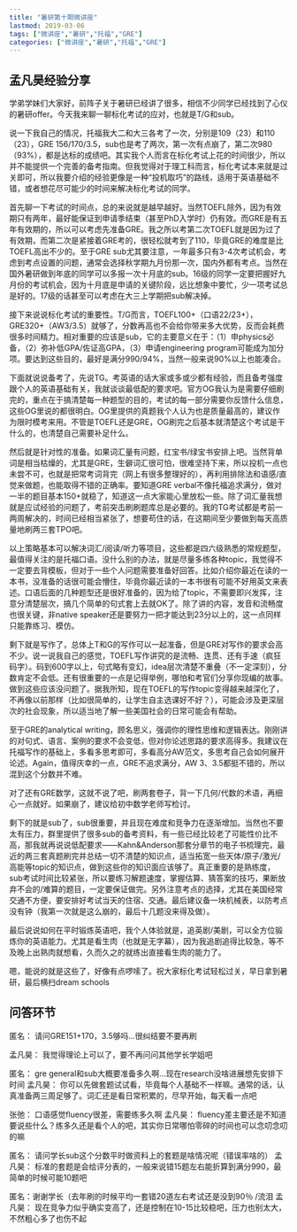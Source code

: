 ```yaml
---
title: "暑研第十期微讲座"
lastmod: 2019-03-06
tags: ["微讲座","暑研","托福","GRE"]
categories: ["微讲座","暑研","托福","GRE"]
---
```


## 孟凡昊经验分享

学弟学妹们大家好，前阵子关于暑研已经讲了很多，相信不少同学已经找到了心仪的暑研offer。今天我来聊一聊标化考试的应对，也就是T/G和sub。

 

说一下我自己的情况，托福我大二和大三各考了一次，分别是109（23）和110（23），GRE 156/170/3.5，sub也是考了两次，第一次有点崩了，第二次980（93%），都是达标的成绩吧。其实我个人而言在标化考试上花的时间很少，所以并不能提供一个完善的备考指南。但我觉得对于理工科而言，标化考试本来就是过关即可，所以我要介绍的经验更像是一种“投机取巧”的路线，适用于英语基础不错，或者想花尽可能少的时间来解决标化考试的同学。

 

首先聊一下考试的时间点，总的来说就是越早越好。当然TOEFL除外，因为有效期只有两年，最好能保证到申请季结束（甚至PhD入学时）仍有效。而GRE是有五年有效期的，所以可以考虑先准备GRE。我之所以考第二次TOEFL就是因为过了有效期，而第二次是紧接着GRE考的，很轻松就考到了110，毕竟GRE的难度是比TOEFL高出不少的。至于GRE sub尤其要注意，一年最多只有3-4次考试机会，考虑到考点设置的问题，通常会选择秋学期九月份那一次，国内外都有考点。当然在国外暑研做到年底的同学可以多报一次十月底的sub。16级的同学一定要把握好九月份的考试机会，因为十月底是申请的关键阶段，远比想象中要忙，少一项考试总是好的。17级的话甚至可以考虑在大三上学期把sub解决掉。

 

接下来说说标化考试的重要性。T/G而言，TOEFL100+（口语22/23+），GRE320+（AW3/3.5）就够了，分数再高也不会给你带来多大优势，反而会耗费很多时间精力。相对重要的应该是sub，它的主要意义在于：（1）申physics必备，（2）弥补低GPA/佐证高GPA，（3）申请engineering program可能成为加分项。要达到这些目的，最好是满分990/94%，当然一般来说90%以上也能凑合。

 

下面就说说备考了，先说TG。考英语的话大家或多或少都有经验，而且备考强度跟个人的英语基础有关，我就谈谈最低配的要求吧。官方OG我认为是需要仔细刷完的，重点在于搞清楚每一种题型的目的，考试的每一部分需要你反馈什么信息，这些OG里说的都很明白。OG里提供的真题我个人认为也是质量最高的，建议作为限时模考来用。不管是TOEFL还是GRE，OG刷完之后基本就清楚这个考试是干什么的，也清楚自己需要补足什么。

 

然后就是针对性的准备。如果词汇量有问题，红宝书/绿宝书安排上吧。当然背单词是相当枯燥的，尤其是GRE，生僻词汇很可怕，很难坚持下来，所以投机一点也未尝不可，也就是把常考词背完（网上有很多整理好的），再利用排除法和语感/直觉来做题，也能取得不错的正确率。要知道GRE verbal不像托福追求满分，做对一半的题目基本150+就稳了，知道这一点大家能心里放松一些。除了词汇量我想就是应试经验的问题了，考前突击刷刷题库总是必要的。我的TG考试都是考前一两周解决的，时间已经相当紧张了，想要苟住的话，在这期间至少要做到每天高质量地刷两三套TPO吧。

 

以上策略基本可以解决词汇/阅读/听力等项目，这些都是四六级熟悉的常规题型，最值得关注的是托福口语。没什么别的办法，就是尽量多练各种topic，我觉得不一定要去背模板，但对于一些个人问题需要准备好回答。比如介绍你最近在读的一本书，没准备的话很可能会懵住，毕竟你最近读的一本书很有可能不好用英文来表述。口语后面的几种题型还是很好准备的，因为给了topic，不需要即兴发挥，注意分清楚层次，搞几个简单的句式套上去就OK了。除了讲的内容，发音和流畅度也很关键，非native speaker还是要努力一把才能达到23分以上的，这一点同样只能靠练习、模仿。

 

剩下就是写作了，总体上T和G的写作可以一起准备，但是GRE对写作的要求会高不少。说一说我自己的感觉，TOEFL写作讲究的是流畅、连贯、还有手速（疯狂码字）。码到600字以上，句式略有变幻，idea层次清楚不重叠（不一定深刻），分数肯定不会低。还有很重要的一点是记得举例，哪怕和考官们分享你现编的故事。做到这些应该没问题了。据我所知，现在TOEFL的写作topic变得越来越深化了，不再像以前那样（比如很简单的，让学生自主选课好不好？），可能会涉及更深层次的社会现象，所以适当地了解一些美国社会的日常可能会有帮助。

 

至于GRE的analytical writing，顾名思义，强调你的理性思维和逻辑表达。刚刚讲的对句式、语言、案例的要求不会变低，但对你论述思路的要求高得多。我建议在托福写作的基础上，多看多思考即可，多看高分AW范文，多思考自己会如何展开论述。Again，值得庆幸的一点，GRE不追求满分，AW 3、3.5都挺不错的，所以混到这个分数并不难。

 

对了还有GRE数学，这就不说了吧，刷两套卷子，背一下几何/代数的术语，再细心一点就好。如果崩了，建议给初中数学老师写检讨。

 

剩下的就是sub了，sub很重要，并且现在难度和竞争力在逐渐增加。当然也不要太有压力，群里提供了很多sub的备考资料，有一些已经比较老了可能性价比不高，那我就再说说低配要求——Kahn&Anderson那套分章节的电子书梳理完，最近的两三套真题刷完并总结一切不清楚的知识点，适当拓宽一些天体/原子/激光/高能等topic的知识点，做到这些你的知识面应该够了。真正重要的是熟练度，sub考试时间比较紧张，所以要练习解题速度，掌握估算、猜答案的技巧，果断放弃不会的/难算的题目，一定要保证做完。另外注意考点的选择，尤其在美国经常交通不方便，要安排好考试当天的住宿、交通。最后建议备一块机械表，以防考点没有钟（我第一次就是这么崩的，最后十几题没来得及做）。

 

最后说说如何在平时锻炼英语吧，我个人体验就是，追英剧/美剧，可以全方位锻炼你的英语能力。尤其是看生肉（也就是无字幕），因为我追剧追得比较急，等不及晚上出熟肉就想看，久而久之的就练出直接看生肉的能力了。

 

嗯，能说的就是这些了，好像有点啰嗦了。祝大家标化考试轻松过关，早日拿到暑研，最后横扫dream schools

## 问答环节

匿名： 请问GRE151+170，3.5够吗…很纠结要不要再刷

孟凡昊： 我觉得理论上可以了，要不再问问其他学长学姐吧
 
 匿名： gre general和sub大概要准备多久啊…现在research没啥进展想先安排下时间
 孟凡昊： 你可以先做套题试试看，毕竟每个人基础不一样嘛。通常的话，认真准备两三周足够了。词汇还是看日常积累的，尽早开始，每天看一点吧
 
 

张弛： 口语感觉fluency很差，需要练多久啊
 孟凡昊： fluency差主要还是不知道要说些什么？练多久还是看个人的吧，其实你日常哪怕零碎的时间也可以念叨念叨的嘛
 
 

匿名： 请问学长sub这个分数平时做资料上的套题是啥情况呢（错误率啥的）
 孟凡昊： 标准的套题是会给评分表的，一般来说错15题左右能折算到满分990，最简单的时候可能10题吧

匿名：谢谢学长（去年刷的时候平均一套错20道左右考试还是没到90％ /流泪
 孟凡昊： 现在竞争力似乎确实变高了，还是控制在10-15比较稳吧，压力也别太大，不然粗心多了也伤不起